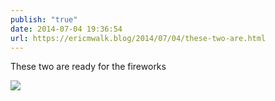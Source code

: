 ```yaml
---
publish: "true"
date: 2014-07-04 19:36:54
url: https://ericmwalk.blog/2014/07/04/these-two-are.html
---
```


These two are ready for the fireworks

![](https://ericmwalk.blog/uploads/2022/4489e25c5d.jpg)